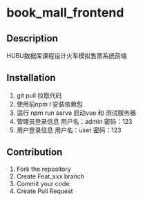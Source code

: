 # book_mall_frontend

## Description

HUBU数据库课程设计火车模拟售票系统前端

## Installation

1. git pull 拉取代码
2. 使用前npm i 安装依赖包
3. 运行 npm run serve 启动vue 和 测试服务器
4. 管理员登录信息 用户名：admin    密码：123
5. 用户登录信息 用户名：user   密码：123

## Contribution

1. Fork the repository
2. Create Feat_xxx branch
3. Commit your code
4. Create Pull Request
